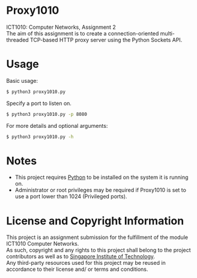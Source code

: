 # Proxy1010
ICT1010: Computer Networks, Assignment 2
<br />
The aim of this assignment is to create a connection-oriented multi-threaded TCP-based HTTP proxy server using the Python Sockets API.

# Usage
Basic usage:
```bash
$ python3 proxy1010.py
```
Specify a port to listen on.
```bash
$ python3 proxy1010.py -p 8080
```
For more details and optional arguments:
```bash
$ python3 proxy1010.py -h
```

# Notes
- This project requires [Python](https://www.python.org/downloads/) to be installed on the system it is running on.
- Administrator or root privileges may be required if Proxy1010 is set to use a port lower than 1024 (Privileged ports).

# License and Copyright Information
This project is an assignment submission for the fulfillment of the module ICT1010 Computer Networks.
<br />
As such, copyright and any rights to this project shall belong to the project contributors as well as to [Singapore Institute of Technology](https://www.singaporetech.edu.sg/).
<br />
Any third-party resources used for this project may be reused in accordance to their license and/ or terms and conditions.